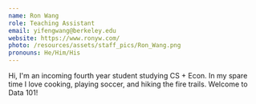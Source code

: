```yaml
---
name: Ron Wang
role: Teaching Assistant
email: yifengwang@berkeley.edu
website: https://www.ronyw.com/
photo: /resources/assets/staff_pics/Ron_Wang.png
pronouns: He/Him/His
---
```


Hi, I'm an incoming fourth year student studying CS + Econ. In my spare time I love cooking, playing soccer, and hiking the fire trails. Welcome to Data 101!
